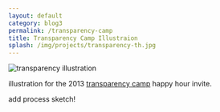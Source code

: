 ```yaml
---
layout: default
category: blog3
permalink: /transparency-camp
title: Transparency Camp Illustraion
splash: /img/projects/transparency-th.jpg
---
```


![transparency illustration](/img/projects/transparency.jpg)

illustration for the 2013 [transparency camp](http://transparencycamp.org/) happy hour invite. 

add process sketch!